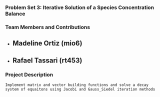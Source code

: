 ### Problem Set 3: Iterative Solution of a Species Concentration Balance

### Team Members and Contributions
- Madeline Ortiz (mio6)
  - 
- Rafael Tassari (rt453)
  - 

### Project Description
    Implement matrix and vector building functions and solve a decay system of equaitons using Jacobi and Gauss_Siedel iteration methods